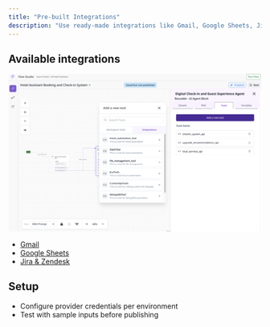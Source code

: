 ```yaml
---
title: "Pre-built Integrations"
description: "Use ready-made integrations like Gmail, Google Sheets, Jira, and Zendesk."
---
```


## Available integrations

<Frame>
  <img src="/workspace-tools.png" alt="Descriptive alt text" />
</Frame>

- [Gmail](/devstudio/prebuilt/gmail)
- [Google Sheets](/devstudio/prebuilt/sheets)
- [Jira & Zendesk](/devstudio/prebuilt/jira-zendesk)

## Setup

- Configure provider credentials per environment
- Test with sample inputs before publishing